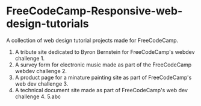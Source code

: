 # FreeCodeCamp-Responsive-web-design-tutorials
A collection of web design tutorial projects made for FreeCodeCamp.

1. A tribute site dedicated to Byron Bernstein for FreeCodeCamp's webdev challenge 1.
2. A survey form for electronic music made as part of the FreeCodeCamp webdev challenge 2.
3. A product page for a minature painting site as part of FreeCodeCamp's web dev challenge 3.
4. A technical document site made as part of FreeCodeCamp's web dev challenge 4.
5.abc
